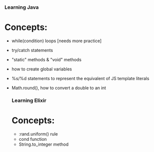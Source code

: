 ### Learning Java

# Concepts:

- while(condition) loops [needs more practice]
- try/catch statements
- "static" methods & "void" methods
- how to create global variables
- %s/%d statements to represent the equivalent of JS template literals
- Math.round(), how to convert a double to an int

  ### Learning Elixir

  # Concepts:

  - :rand.uniform() rule
  - cond function
  - String.to_integer method
